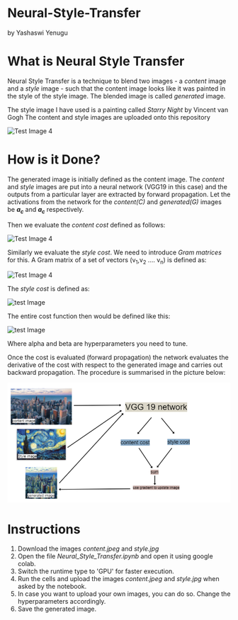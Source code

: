 # Neural-Style-Transfer
by Yashaswi Yenugu


# What is Neural Style Transfer
Neural Style Transfer is a technique to blend two images - a *content* image and a *style* image - such that
the content image looks like it was painted in the style of the style image.
The blended image is called *generated* image.

The style image I have used is a painting called *Starry Night* by Vincent van Gogh
The content and style images are uploaded onto this repository

![Test Image 4](https://i.imgur.com/wy37mwH.jpg)




# How is it Done?
The generated image is initially defined as the content image.
The *content* and *style* images are put into a neural network (VGG19 in this case) and the outputs from a particular layer are extracted by forward propagation.
Let the activations from the network for the *content(C)* and *generated(G)* images be ***a<sub>c</sub>*** and ***a<sub>c</sub>*** respectively.

Then we evaluate the *content cost* defined as follows:

![Test Image 4](https://i.imgur.com/lBx5NLa.png)

Similarly we evaluate the *style cost*.
We need to introduce *Gram matrices* for this.
A Gram matrix of a set of vectors (v<sub>1</sub>,v<sub>2</sub> .... v<sub>n</sub>) is defined as:

![Test Image 4](https://i.imgur.com/R8QhI1W.png)

The *style cost* is defined as:

![test Image](https://i.imgur.com/oyWCW0S.png)

The entire cost function then would be defined like this:

![test Image](https://i.imgur.com/C7D6s0A.png)

Where alpha and beta are hyperparameters you need to tune.

Once the cost is evaluated (forward propagation) the network evaluates the derivative of the cost with respect to the generated image
and carries out backward propagation.
The procedure is summarised in the picture below:

![test Image](layout.png)

# Instructions

1. Download the images *content.jpeg* and *style.jpg*
2. Open the file *Neural_Style_Transfer.ipynb* and open it using google colab.
3. Switch the runtime type to 'GPU' for faster execution.
3. Run the cells and upload the images *content.jpeg* and *style.jpg* when asked by the notebook.
4. In case you want to upload your own images, you can do so. Change the hyperparameters accordingly.
5. Save the generated image.
